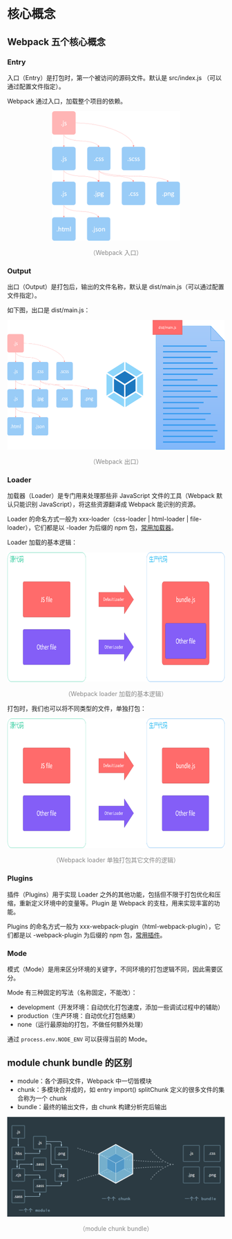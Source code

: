 # 核心概念

## Webpack 五个核心概念

### Entry

入口（Entry）是打包时，第一个被访问的源码文件。默认是 src/index.js （可以通过配置文件指定）。

Webpack 通过入口，加载整个项目的依赖。

<div style="text-align: center;">
  <img src="./assets/webpack-entry.png" height="300" alt="Webpack 入口">
  <p style="text-align: center; color: #888;">（Webpack 入口）</p>
</div>

### Output

出口（Output）是打包后，输出的文件名称，默认是 dist/main.js（可以通过配置文件指定）。

如下图，出口是 dist/main.js：

<div style="text-align: center;">
  <img src="./assets/webpack-output.png" height="300" alt="Webpack 出口">
  <p style="text-align: center; color: #888;">（Webpack 出口）</p>
</div>

### Loader

加载器（Loader）是专门用来处理那些非 JavaScript 文件的工具（Webpack 默认只能识别 JavaScript），将这些资源翻译成 Webpack 能识别的资源。

Loader 的命名方式一般为 xxx-loader（css-loader | html-loader | file-loader），它们都是以 -loader 为后缀的 npm 包，[常用加载器](https://www.webpackjs.com/loaders/)。

Loader 加载的基本逻辑：

<div style="text-align: center;">
  <img src="./assets/webpack-loader-basic.png" height="300" alt="Webpack loader 加载的基本逻辑">
  <p style="text-align: center; color: #888;">（Webpack loader 加载的基本逻辑）</p>
</div>

打包时，我们也可以将不同类型的文件，单独打包：

<div style="text-align: center;">
  <img src="./assets/webpack-loader-split.png" height="300" alt="webpack loader 单独打包其它文件的逻辑">
  <p style="text-align: center; color: #888;">（Webpack loader 单独打包其它文件的逻辑）</p>
</div>

### Plugins

插件（Plugins）用于实现 Loader 之外的其他功能，包括但不限于打包优化和压缩，重新定义环境中的变量等。Plugin 是 Webpack 的支柱，用来实现丰富的功能。

Plugins 的命名方式一般为 xxx-webpack-plugin（html-webpack-plugin），它们都是以 -webpack-plugin 为后缀的 npm 包，[常用插件](https://www.webpackjs.com/plugins/)。

### Mode

模式（Mode）是用来区分环境的关键字，不同环境的打包逻辑不同，因此需要区分。

Mode 有三种固定的写法（名称固定，不能改）：

* development（开发环境：自动优化打包速度，添加一些调试过程中的辅助）
* production（生产环境：自动优化打包结果）
* none（运行最原始的打包，不做任何额外处理）

通过 `process.env.NODE_ENV` 可以获得当前的 Mode。

## module chunk  bundle 的区别

* module：各个源码文件，Webpack 中一切皆模块
* chunk：多模块合并成的，如 entry import() splitChunk 定义的很多文件的集合称为一个 chunk
* bundle：最终的输出文件，由 chunk 构建分析完后输出

<div style="text-align: center;">
  <img src="./assets/webpack-module-chunk-bundle.png" alt="module chunk  bundle">
  <p style="text-align: center; color: #888;">（module chunk  bundle）</p>
</div>


